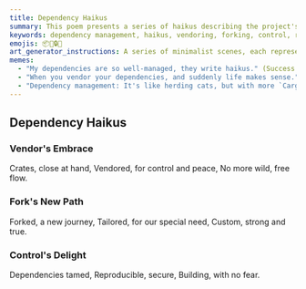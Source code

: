 ```yaml
---
title: Dependency Haikus
summary: This poem presents a series of haikus describing the project's approach to dependency management, emphasizing vendoring and forking for control, reproducibility, and security, leading to fearless building.
keywords: dependency management, haikus, vendoring, forking, control, reproducibility, security, building, crates, custom
emojis: 📦🔗🔒✅
art_generator_instructions: A series of minimalist scenes, each representing a haiku. For "Vendor's Embrace," a stylized crate being gently held within a protective, glowing enclosure. For "Fork's New Path," a branching pathway, with one path leading to a customized, glowing solution. For "Control's Delight," a secure, glowing lock over a set of interconnected dependencies, with a confident builder in the background. The overall feeling should be one of order, security, and controlled growth.
memes:
  - "My dependencies are so well-managed, they write haikus." (Success Kid meme)
  - "When you vendor your dependencies, and suddenly life makes sense." (Doge meme)
  - "Dependency management: It's like herding cats, but with more `Cargo.toml`." (Expanding Brain meme)
---
```

## Dependency Haikus

### Vendor's Embrace
Crates, close at hand,
Vendored, for control and peace,
No more wild, free flow.

### Fork's New Path
Forked, a new journey,
Tailored, for our special need,
Custom, strong and true.

### Control's Delight
Dependencies tamed,
Reproducible, secure,
Building, with no fear.